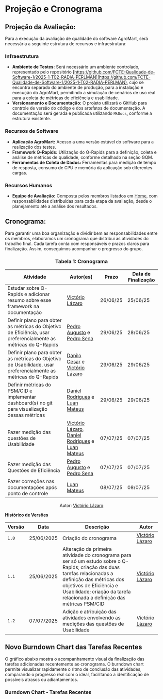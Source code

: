 # Projeção e Cronograma

## Projeção da Avaliação:

Para a execução da avaliação de qualidade do software AgroMart, será necessária a seguinte estrutura de recursos e infraestrutura:

### Infraestrutura

- **Ambiente de Testes:** Será necessário um ambiente controlado, representado pelo repositório [https://github.com/FCTE-Qualidade-de-Software-1/2025-1-T02-RADIA-PERLMAN](https://github.com/FCTE-Qualidade-de-Software-1/2025-1-T02-RADIA-PERLMAN), cujo se encontra separado do ambiente de produção, para a instalação e execução do AgroMart, permitindo a simulação de cenários de uso real para a coleta de métricas de eficiência e usabilidade.
- **Versionamento e Documentação:** O projeto utilizará o GitHub para controle de versão do código e dos artefatos de documentação. A documentação será gerada e publicada utilizando `MkDocs`, conforme a estrutura existente.

### Recursos de Software

- **Aplicação AgroMart:** Acesso a uma versão estável do software para a realização dos testes.
- **Framework Q-Rapids:** Utilização do Q-Rapids para a definição, coleta e análise de métricas de qualidade, conforme detalhado na seção GQM.
- **Ferramentas de Coleta de Dados:**
Ferramentas para medição de tempo de resposta, consumo de CPU e memória da aplicação sob diferentes cargas.

### Recursos Humanos

- **Equipe de Avaliação:** Composta pelos membros listados em [Home](../../index.md), com responsabilidades distribuídas para cada etapa da avaliação, desde o planejamento até a análise dos resultados.

## Cronograma:

Para garantir uma boa organização e dividir bem as responsabilidades entre os membros, elaboramos um cronograma que distribui as atividades do trabalho final. Cada tarefa conta com responsáveis e prazos claros para finalização. Assim, conseguimos acompanhar o progresso do grupo.

### <center>**Tabela 1:** Cronograma

<div>
  <center>
  <table>
    <thead>
      <tr>
        <th>Atividade</th>
        <th>Autor(es)</th>
        <th>Prazo</th>
        <th>Data de Finalização</th>
      </tr>
    </thead>
    <tbody>
      <tr>
        <td>Estudar sobre Q-Rapids e adicionar resumo sobre esse framework na documentação</td>
        <td>
          <a href="https://github.com/Victor-oss/">Victório Lázaro</a>
        </td>
        <td>26/06/25</td>
        <td>25/06/25</td>
      </tr>
      <tr>
        <td>Definir plano para obter as métricas do Objetivo de Eficiência, usar preferencialmente as métricas do Q-Rapids</td>
        <td><a href="https://github.com/Izarias">Pedro Augusto</a> e <a href="https://github.com/pedrosena21">Pedro Sena</a></td>
        <td>29/06/25</td>
        <td>28/06/25</td>
      </tr>
      <tr>
        <td>Definir plano para obter as métricas do Objetivo de Usabilidade, usar preferencialmente as métricas do Q-Rapids</td>
        <td><a href="https://github.com/DaniloCTM/">Danilo Cesar</a> e <a href="https://github.com/Victor-oss/">Victório Lázaro</a></td>
        <td>29/06/25</td>
        <td>29/06/25</td>
      </tr>
      <tr>
        <td>Definir métricas do PSM/CID e implementar dashboard(s) no git para visualização dessas métricas</td>
        <td><a href="https://github.com/DanielRogs">Daniel Rodrigues</a> e <a href="https://github.com/luanduartee">Luan Mateus</a></td>
        <td>29/06/25</td>
        <td>29/06/25</td>
      </tr>
      <tr>
        <td>Fazer medição das questões de Usabilidade</td>
        <td><a href="https://github.com/Victor-oss/">Victório Lázaro</a>, <a href="https://github.com/DanielRogs">Daniel Rodrigues</a> e <a href="https://github.com/luanduartee">Luan Mateus</a></td>
        <td>07/07/25</td>
        <td>07/07/25</td>
      </tr>
      <tr>
        <td>Fazer medição das Questões de Eficiência</td>
        <td><a href="https://github.com/Izarias">Pedro Augusto</a> e <a href="https://github.com/pedrosena21">Pedro Sena</a></td>
        <td>07/07/25</td>
        <td>07/07/25</td>
      </tr>
      <tr>
        <td>Fazer correções nas documentações após ponto de controle</td>
        <td><a href="https://github.com/luanduartee">Luan Mateus</a></td>
        <td>08/07/25</td>
        <td>08/07/25</td>
      </tr>
    </tbody>
  </table>
  
  <center>
  <div>
    <p>Autor: <a href="https://github.com/Victor-oss" target="_blank">Victório Lázaro</a></p>
  </div>
  </center>
</div>

**Histórico de Versões**

| **Versão** | **Data**   | **Descrição**                                                                                                                                                                                                                                                  | **Autor**                                        |
| ---------- | ---------- | -------------------------------------------------------------------------------------------------------------------------------------------------------------------------------------------------------------------------------------------------------------- | ------------------------------------------------ |
| `1.0`      | 25/06/2025 | Criação do cronograma                                                                                                                                                                                                                                          | [Victório Lázaro](https://github.com/Victor-oss) |
| `1.1`      | 25/06/2025 | Alteração da primeira atividade do cronograma para ser só um estudo sobre o Q-Rapids; criação das duas tarefas relacionadas a definição das métricas dos objetivos de Eficiência e Usabilidade; criação da tarefa relacionada a definição das métricas PSM/CID | [Victório Lázaro](https://github.com/Victor-oss) |
| `1.2`      | 07/07/2025 | Adição e atribuição das atividades envolvendo as medições das questões de Usabilidade                                                                                                                                                                          | [Victório Lázaro](https://github.com/Victor-oss) |

## Novo Burndown Chart das Tarefas Recentes

O gráfico abaixo mostra o acompanhamento visual da finalização das tarefas adicionadas recentemente ao cronograma. O burndown chart permite visualizar rapidamente o ritmo de conclusão das atividades, comparando o progresso real com o ideal, facilitando a identificação de possíveis atrasos ou adiantamentos.

### Burndown Chart - Tarefas Recentes

<canvas id="burndownRecentes" width="400" height="200"></canvas>
<script src="https://cdn.jsdelivr.net/npm/chart.js"></script>
<script>
  const datasRecentes = [
    '07/07/2025', '08/07/2025'
  ];
  // Total de tarefas recentes: 3
  // Situação: 2 concluídas em 07/07, 1 concluída em 08/07
  const tarefasRestantesRecentes = [1, 0];
  const linhaIdealRecentes = tarefasRestantesRecentes.map((_, i, arr) => {
    const totalTarefas = 3;
    return Math.max(0, totalTarefas - (totalTarefas / (arr.length - 1)) * i);
  });
  new Chart(document.getElementById('burndownRecentes').getContext('2d'), {
    type: 'line',
    data: {
      labels: datasRecentes,
      datasets: [
        {
          label: 'Ideal',
          data: linhaIdealRecentes,
          borderColor: 'rgba(0, 200, 0, 0.8)',
          backgroundColor: 'rgba(0, 200, 0, 0.2)',
          fill: false,
          borderDash: [5, 5],
        },
        {
          label: 'Real',
          data: tarefasRestantesRecentes,
          borderColor: 'rgba(200, 0, 0, 0.8)',
          backgroundColor: 'rgba(200, 0, 0, 0.2)',
          fill: false
        }
      ]
    },
    options: {
      responsive: true,
      plugins: {
        title: {
          display: true,
          text: 'Burndown Chart - Tarefas Recentes'
        }
      },
      scales: {
        y: {
          beginAtZero: true,
          title: {
            display: true,
            text: 'Tarefas Restantes'
          }
        },
        x: {
          title: {
            display: true,
            text: 'Dias'
          }
        }
      }
    }
  });
</script>
